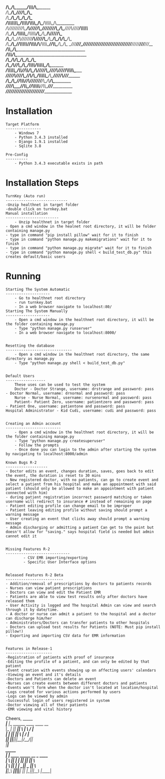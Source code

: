__/\\\________/\\\________________________________/\\\\\\___________________/\\\_________        
 _\/\\\_______\/\\\_______________________________\////\\\__________________\/\\\_________       
  _\/\\\_______\/\\\__________________________________\/\\\________/\\\______\/\\\_________      
   _\/\\\\\\\\\\\\\\\_____/\\\\\\\\___/\\\\\\\\\_______\/\\\_____/\\\\\\\\\\\_\/\\\_________     
    _\/\\\/////////\\\___/\\\/////\\\_\////////\\\______\/\\\____\////\\\////__\/\\\\\\\\\\__    
     _\/\\\_______\/\\\__/\\\\\\\\\\\____/\\\\\\\\\\_____\/\\\_______\/\\\______\/\\\/////\\\_   
      _\/\\\_______\/\\\_\//\\///////____/\\\/////\\\_____\/\\\_______\/\\\_/\\__\/\\\___\/\\\_  
       _\/\\\_______\/\\\__\//\\\\\\\\\\_\//\\\\\\\\/\\__/\\\\\\\\\____\//\\\\\___\/\\\___\/\\\_ 
        _\///________\///____\//////////___\////////\//__\/////////______\/////____\///____\///__
	 _____________________/\\\\\_____/\\\_____________________________________________________       
	  ____________________\/\\\\\\___\/\\\_____________________________________________________                     
	   ___________/\\\_____\/\\\/\\\__\/\\\____________________/\\\___________/\\\______________                    
	    __________\/\\\_____\/\\\//\\\_\/\\\_____/\\\\\\\\___/\\\\\\\\\\\_____\/\\\______________                   
	     _______/\\\\\\\\\\\_\/\\\\//\\\\/\\\___/\\\/////\\\_\////\\\////___/\\\\\\\\\\\__________                  
	      ______\/////\\\///__\/\\\_\//\\\/\\\__/\\\\\\\\\\\_____\/\\\______\/////\\\///___________                 
	       __________\/\\\_____\/\\\__\//\\\\\\_\//\\///////______\/\\\_/\\______\/\\\______________                
	        __________\///______\/\\\___\//\\\\\__\//\\\\\\\\\\____\//\\\\\_______\///_______________               
	         ____________________\///_____\/////____\//////////______\/////___________________________    


Installation
==============
    Target Platform
    ----------------
        - Windows 7
        - Python 3.4.3 installed
        - Django 1.9.1 installed
        - Sqlite 3.8

    Pre-Config
    ----------
        - Python 3.4.3 executable exists in path


Installation Steps
===============
	TurnKey (Auto run)
	----------------------------
	-Unzip healthnet in target folder
	-double click on turnkey.bat
	Manual installation
	------------------------
        - Unzip healthnet in target folder
	- Open a cmd window in the healnet root directory, it will be folder containing manage.py
	- type in command "pip install pillow" wait for it to finish
	- type in command "python manage.py makemigrations" wait for it to finish
	- type in command "python manage.py migrate" wait for it to finish
	- type in command "python manage.py shell < build_test_db.py" this creates default/basic users


Running
=======
    Starting The System Automatic
    --------------------
        - Go to healthnet root directory
        - run turnkey.bat
        - In a web browser navigate to localhost:80/
    Starting The System Manually
    --------------------
        - Open a cmd window in the healthnet root directory, it will be the folder containing manage.py
        - Type "python manage.py runserver"
        - In a web browser navigate to localhost:8000/


    Resetting the database
    ------------------------------
        - Open a cmd window in the healthnet root directory, the same directory as manage.py
        - Type "python manage.py shell < build_test_db.py"


    Default Users
    ------------------
        These uses can be used to test the system
        Doctor - Doctor Strange, username: drstrange and password: pass
	- Doctor Normal, username: drnormal and password: pass
        Nurse - Nurse Normal, username: nursenormal and password: pass
        Patient- Patient Zero, username: patientzero and password: pass
	- Patient One, username: patientone and password: pass
	Hospital Administrator - Kid Cudi, username: cudi and password: pass


    Creating an Admin account
    -------------------------
        - Open a cmd window in the healthnet root directory, it will be the folder containing manage.py
        - Type "python manage.py createsuperuser"
        - Follow the prompts
        - Once done you can login to the admin after starting the system by navigating to localhost:8000/admin
 
    Known Bugs R-2
    -------------------
	- Doctor edits an event, changes duration, saves, goes back to edit the event, the duration is reset to 30 mins
	- New registered doctor, with no patients, can go to create event and select a patient from his hospital and make an appointment with said patient (should only be allowed to make an appointment with patient connected with him)
	- during patient registration incorrect password matching or taken username will redirect to insurance # instead of remaining on page
	- Patient editing profile can change email to be improper
	- Patient leaving editing profile without saving should prompt a warning message
	- User creating an event that clicks away should prompt a warning message
	- Admin discharging or admitting a patient Can get to the point but doesn't allow for "saving." says hospital field is needed but admin cannot edit it


    Missing Features R-2
    -----------------------------
            - CSV EMR importing/exporting
            - Specific User Interface options


    Released Features R-2 Beta
    --------------------------
	- Addition/removal of prescriptions by doctors to patients records
	- Nurses can view patient prescriptions
	- Doctors can view and edit the Patient EMR
	- Patients are able to view test results only after doctors have released them
	- User Activity is logged and The hospital Admin can view and search through it by date/time. 
	- A doctor or nurse can admit a patient to the hospital and a doctor can discharge him/her
	- Administrators/Doctors can transfer patients to other hospitals
	- Doctors can upload test results for Patients (NOTE: Must pip install pillow!) 
	- Exporting and importing CSV data for EMR information


    Features in Release-1
    ---------------------
	-Registration of patients with proof of insurance
	-Editing the profile of a patient, and can only be edited by that patient
	-Event creation with events showing up on affecting users' calendars
	-Viewing an event and it's details
	-Doctors and Patients can delete an event
	-Nurses can create events between different doctors and patients
	-Events won't form when the doctor isn't located at location/hospital
	-Logs created for various actions performed by users
	-Logs can be viewed by admin
	-Successful login of users registered in system
	-Doctor viewing all of their patients
	-EMR viewing and vital history

Cheers,
     _____                                    
 ___|__   |__  ______  ____    ____    __     
|_    _|     ||   ___||    \  |    \  /  |    
 |    |      ||   ___||     \ |     \/   |    
 |____|    __||______||__|\__\|__/\__/|__|    
    |_____|                                   
     _____                                    
  __|_    |__  ____    _____  __   _  ____    
 |    \      ||    |  |     ||  |_| ||    \   
 |     \     ||    |_ |    _||   _  ||     \  
 |__|\__\  __||______||___|  |__| |_||__|\__\ 
    |_____|                                   
                  